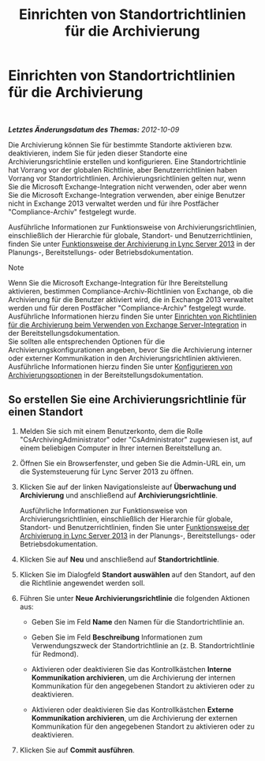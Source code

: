 ﻿---
title: Einrichten von Standortrichtlinien für die Archivierung
TOCTitle: Einrichten von Standortrichtlinien für die Archivierung
ms:assetid: dc2ea206-8b9c-44dd-a479-efb217593c89
ms:mtpsurl: https://technet.microsoft.com/de-de/library/JJ205325(v=OCS.15)
ms:contentKeyID: 49295617
ms.date: 05/19/2016
mtps_version: v=OCS.15
ms.translationtype: HT
---

# Einrichten von Standortrichtlinien für die Archivierung

 

_**Letztes Änderungsdatum des Themas:** 2012-10-09_

Die Archivierung können Sie für bestimmte Standorte aktivieren bzw. deaktivieren, indem Sie für jeden dieser Standorte eine Archivierungsrichtlinie erstellen und konfigurieren. Eine Standortrichtlinie hat Vorrang vor der globalen Richtlinie, aber Benutzerrichtlinien haben Vorrang vor Standortrichtlinien. Archivierungsrichtlinien gelten nur, wenn Sie die Microsoft Exchange-Integration nicht verwenden, oder aber wenn Sie die Microsoft Exchange-Integration verwenden, aber einige Benutzer nicht in Exchange 2013 verwaltet werden und für ihre Postfächer "Compliance-Archiv" festgelegt wurde.

Ausführliche Informationen zur Funktionsweise von Archivierungsrichtlinien, einschließlich der Hierarchie für globale, Standort- und Benutzerrichtlinien, finden Sie unter [Funktionsweise der Archivierung in Lync Server 2013](lync-server-2013-how-archiving-works.md) in der Planungs-, Bereitstellungs- oder Betriebsdokumentation.


> [!NOTE]
> Wenn Sie die Microsoft Exchange-Integration für Ihre Bereitstellung aktivieren, bestimmen Compliance-Archiv-Richtlinien von Exchange, ob die Archivierung für die Benutzer aktiviert wird, die in Exchange 2013 verwaltet werden und für deren Postfächer "Compliance-Archiv" festgelegt wurde. Ausführliche Informationen hierzu finden Sie unter <A href="lync-server-2013-setting-up-policies-for-archiving-when-using-exchange-server-integration.md">Einrichten von Richtlinien für die Archivierung beim Verwenden von Exchange Server-Integration</A> in der Bereitstellungsdokumentation.<BR>Sie sollten alle entsprechenden Optionen für die Archivierungskonfigurationen angeben, bevor Sie die Archivierung interner oder externer Kommunikation in den Archivierungsrichtlinien aktivieren. Ausführliche Informationen hierzu finden Sie unter <A href="lync-server-2013-configuring-archiving-options.md">Konfigurieren von Archivierungsoptionen</A> in der Bereitstellungsdokumentation.



## So erstellen Sie eine Archivierungsrichtlinie für einen Standort

1.  Melden Sie sich mit einem Benutzerkonto, dem die Rolle "CsArchivingAdministrator" oder "CsAdministrator" zugewiesen ist, auf einem beliebigen Computer in Ihrer internen Bereitstellung an.

2.  Öffnen Sie ein Browserfenster, und geben Sie die Admin-URL ein, um die Systemsteuerung für Lync Server 2013 zu öffnen.

3.  Klicken Sie auf der linken Navigationsleiste auf **Überwachung und Archivierung** und anschließend auf **Archivierungsrichtlinie**.
    
    Ausführliche Informationen zur Funktionsweise von Archivierungsrichtlinien, einschließlich der Hierarchie für globale, Standort- und Benutzerrichtlinien, finden Sie unter [Funktionsweise der Archivierung in Lync Server 2013](lync-server-2013-how-archiving-works.md) in der Planungs-, Bereitstellungs- oder Betriebsdokumentation.

4.  Klicken Sie auf **Neu** und anschließend auf **Standortrichtlinie**.

5.  Klicken Sie im Dialogfeld **Standort auswählen** auf den Standort, auf den die Richtlinie angewendet werden soll.

6.  Führen Sie unter **Neue Archivierungsrichtlinie** die folgenden Aktionen aus:
    
      - Geben Sie im Feld **Name** den Namen für die Standortrichtlinie an.
    
      - Geben Sie im Feld **Beschreibung** Informationen zum Verwendungszweck der Standortrichtlinie an (z. B. Standortrichtlinie für Redmond).
    
      - Aktivieren oder deaktivieren Sie das Kontrollkästchen **Interne Kommunikation archivieren**, um die Archivierung der internen Kommunikation für den angegebenen Standort zu aktivieren oder zu deaktivieren.
    
      - Aktivieren oder deaktivieren Sie das Kontrollkästchen **Externe Kommunikation archivieren**, um die Archivierung der externen Kommunikation für den angegebenen Standort zu aktivieren oder zu deaktivieren.

7.  Klicken Sie auf **Commit ausführen**.

